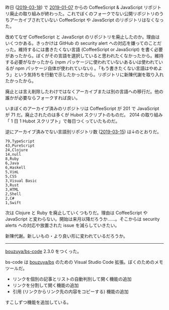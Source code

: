 昨日 ([2019-03-18][]) で [2019-01-07][] からの CoffeeScript & JavaScript リポジトリ廃止の取り組みが終わった。これでぼくのフォークでない公開リポジトリのうちアーカイブされていない CoffeeScript や JavaScript のリポジトリはなくなった。

改めてなぜ CoffeeScript と JavaScript のリポジトリを廃止したのか。理由はいくつかある。きっかけは GitHub の security alert への対応を嫌ってのことだった。維持するには書きたくない言語 (CoffeeScript or JavaScript) を書く必要があったから。ぼくがその言語を選択していると思われたくなかったから。維持する必要がなかったから (npm パッケージに使われていないあるいは使われているが npm パッケージ自体が使われていない) 。「もう書きたくない言語はやめよう」という気持ちを行動で示したかったから。リポジトリに新陳代謝を取り入れたかったから。

廃止とは言え削除したわけではなくアーカイブまたは別の言語への移行だ。他の誰かが必要ならフォークすれば良い。

いまぼくのアーカイブ済みのリポジトリは CoffeeScript が 201 で JavaScript が 71 だ。廃止されたのは多くが Hubot スクリプトのものだ。 2014 の取り組み「 1 日 1 Hubot スクリプト」で毎日つくっていたものだ。

逆にアーカイブ済みでない言語別リポジトリ数 ([2019-03-15][]) は↓のとおりだ。

```csv
79,TypeScript
43,PureScript
24,Clojure
14,null
8,Ruby
6,Java
6,Haskell
5,VimL
5,CSS
3,Visual Basic
3,Rust
3,HTML
2,Shell
2,C#
1,Swift
```

次は Clojure と Ruby を廃止していくつもりだ。理由は CoffeeScript や JavaScript と変わらない。開始は来月以降だろうか……。そこからは security alerts への対応や放置された issue を減らしていきたい。

新陳代謝。新しいもの・より良い形に変われているだろうか。

---

[bouzuya/bs-code][] 2.3.0 をつくった。

bs-code は [bouzuya/bs][] のための Visual Studio Code 拡張。ぼくのためのメモツールだ。

- リンクを個別の記事とリストの自動判別して開く機能の追加
- リンクを分割して開く機能の追加
- 引用 (リンクからリンク先の内容をコピーする) 機能の追加

すこしずつ機能を追加している。

[2019-01-07]: https://blog.bouzuya.net/2019/01/07/
[2019-03-15]: https://blog.bouzuya.net/2019/03/15/
[2019-03-18]: https://blog.bouzuya.net/2019/03/18/
[bouzuya/bs-code]: https://github.com/bouzuya/bs-code
[bouzuya/bs]: https://github.com/bouzuya/bs
